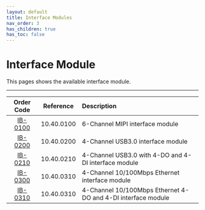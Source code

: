 ```yaml
---
layout: default
title: Interface Modules
nav_order: 3
has_children: true
has_toc: false
---
```


# Interface Module
This pages shows the available interface module.

---

| Order Code              | Reference  | Description                                                        |
|:-----------------------:|:----------:|:-------------------------------------------------------------------|
| [IB-0100](IB-0100.html) | 10.40.0100 | 6-Channel MIPI interface module                                    |
| [IB-0200](IB-0200.html) | 10.40.0200 | 4-Channel USB3.0 interface module                                  |
| [IB-0210](IB-0210.html) | 10.40.0210 | 4-Channel USB3.0 with 4-DO and 4-DI interface module               |
| [IB-0300](IB-0300.html) | 10.40.0310 | 4-Channel 10/100Mbps Ethernet interface module                     |
| [IB-0310](IB-0310.html) | 10.40.0310 | 4-Channel 10/100Mbps Ethernet 4-DO and 4-DI interface module       |